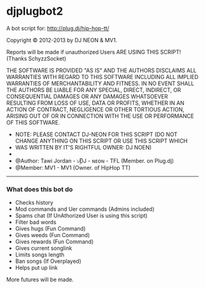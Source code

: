 djplugbot2
==========
A bot script for: http://plug.dj/hip-hop-tt/

Copyright © 2012-2013 by DJ NEON & MV1.


Reports will be made if unauthorized Users ARE USING THIS SCRIPT! (Thanks SchyzzSocket)



THE SOFTWARE IS PROVIDED "AS IS" AND THE AUTHORS DISCLAIMS ALL WARRANTIES WITH REGARD TO THIS SOFTWARE
INCLUDING ALL IMPLIED WARRANTIES OF MERCHANTABILITY AND FITNESS. IN NO EVENT SHALL THE AUTHORS
BE LIABLE FOR ANY SPECIAL, DIRECT, INDIRECT, OR CONSEQUENTIAL DAMAGES OR ANY DAMAGES WHATSOEVER
RESULTING FROM LOSS OF USE, DATA OR PROFITS, WHETHER IN AN ACTION OF CONTRACT, NEGLIGENCE OR
OTHER TORTIOUS ACTION, ARISING OUT OF OR IN CONNECTION WITH THE USE OR PERFORMANCE OF THIS SOFTWARE.

 * NOTE:  PLEASE CONTACT DJ-NEON FOR THIS SCRIPT (DO NOT CHANGE ANYTHING ON THIS SCRIPT OR USE THIS SCRIPT WHICH
 * WAS WRITTEN BY IT'S RIGHTFUL OWNER: DJ NOEN)
 *
 * @Author:    Tawi Jordan - ๖ۣۜĐJ - ɴᴇᴏɴ - TFL (Member. on Plug.dj)
 * @Member:    MV1 - MV1 (Owner. of HipHop TT)


--------------


### What does this bot do ###

- Checks history
- Mod commands and Uer commands (Admins included)
- Spams chat (If UnAthorized User is using this script)
- Filter bad words
- Gives hugs    (Fun Command)
- Gives weeds   (Fun Command)
- Gives rewards (Fun Command)
- Gives current songlink
- Limits songs length
- Ban songs (If Overplayed)
- Helps put up link


More futures will be made.
